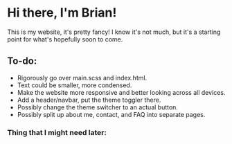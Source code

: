 # Hi there, I'm Brian!
This is my website, it's pretty fancy! I know it's not much, but it's a starting point for what's hopefully soon to come.

## To-do:
- Rigorously go over main.scss and index.html.
- Text could be smaller, more condensed.
- Make the website more responsive and better looking across all devices.
- Add a header/navbar, put the theme toggler there.
- Possibly change the theme switcher to an actual button.
- Possibly split up about me, contact, and FAQ into separate pages.

### Thing that I might need later:
<script src='https://cdn.jsdelivr.net/gh/cferdinandi/smooth-scroll@15/dist/smooth-scroll.polyfills.min.js'>script>
<script>var scroll = new SmoothScroll("a[href*='#']', {header: '#topnav', easing: 'easeOutQuad'}");</script>
